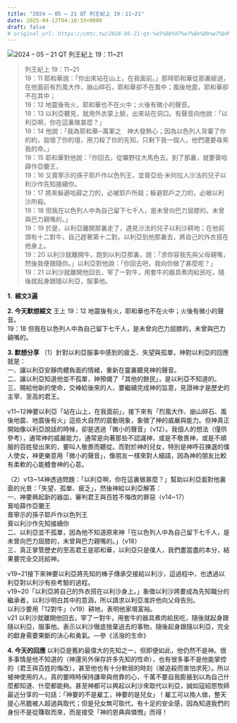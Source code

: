 ```yaml
---
title: "2024 – 05 – 21 QT 列王紀上 19：11~21"
date: 2025-04-12T04:10:33+0800
draft: false
# original_url: https://cmtc.tw/2024-05-21-qt-%e5%88%97%e7%8e%8b%e7%b4%80%e4%b8%8a-19%ef%bc%9a1121
---
```


![2024 – 05 – 21 QT 列王紀上 19：11\~21](/images/qt.jpg  "2024 – 05 – 21 QT 列王紀上 19：11\~21")

> 列王紀上 19：11\~21  
> 19：11 耶和華說：「你出來站在山上，在我面前。」那時耶和華從那裏經過，在他面前有烈風大作，崩山碎石，耶和華卻不在風中；風後地震，耶和華卻不在其中；  
> 19：12 地震後有火，耶和華也不在火中；火後有微小的聲音。  
> 19：13 以利亞聽見，就用外衣蒙上臉，出來站在洞口。有聲音向他說：「以利亞啊，你在這裏做甚麼？」  
> 19：14 他說：「我為耶和華─萬軍之　神大發熱心；因為以色列人背棄了你的約，毀壞了你的壇，用刀殺了你的先知，只剩下我一個人，他們還要尋索我的命。」  
> 19：15 耶和華對他說：「你回去，從曠野往大馬色去。到了那裏，就要膏哈薛作亞蘭王，  
> 19：16 又膏寧示的孫子耶戶作以色列王，並膏亞伯‧米何拉人沙法的兒子以利沙作先知接續你。  
> 19：17 將來躲避哈薛之刀的，必被耶戶所殺；躲避耶戶之刀的，必被以利沙所殺。  
> 19：18 但我在以色列人中為自己留下七千人，是未曾向巴力屈膝的，未曾與巴力親嘴的。」  
> 19：19 於是，以利亞離開那裏走了，遇見沙法的兒子以利沙耕地；在他前頭有十二對牛，自己趕著第十二對。以利亞到他那裏去，將自己的外衣搭在他身上。  
> 19：20 以利沙就離開牛，跑到以利亞那裏，說：「求你容我先與父母親嘴，然後我便跟隨你。」以利亞對他說：「你回去吧，我向你做了甚麼呢？」  
> 19：21 以利沙就離開他回去，宰了一對牛，用套牛的器具煮肉給民吃，隨後就起身跟隨以利亞，服事他。

**1.  經文3遍**

**2. 今天默想經文**
王上 19：12 地震後有火，耶和華也不在火中；火後有微小的聲音。  
19：18 但我在以色列人中為自己留下七千人，是未曾向巴力屈膝的，未曾與巴力親嘴的。

**3. 默想分享**
（1）針對以利亞服事中感到的疲乏、失望與孤單，神對以利亞的回應就是：  
一、讓以利亞安靜肉體負面的情緒，重新在靈裏聽見神的聲音。  
二、讓以利亞知道他並不孤單，神預備了「其他的餘民」，是以利亞不知道的。  
三、賜給他新的使命，交棒給後來的人，要繼續完成神的旨意，見證神才是歷史的主宰、至高的君王。

v11\~12神要以利亞「站在山上，在我面前」，接下來有「烈風大作、崩山碎石、風後地震、地震後有火」這些大自然的震動現象，象徵了神的威嚴與能力。但神真正開始像以利亞說話的時候，卻是透過「微小的聲音」（v12）。我個人的想法（僅供參考），通常神的威嚴能力，通常是向著那些不認識神，或是不敬畏神，或是不順服的百姓發出來的，要叫人敬畏而聽從。而對於神的兒女，特別是神呼召揀選的僕人使女，神更樂意用「微小的聲音」，像朋友一樣來對人細語，因為神的朋友比較有柔軟的心能體會神的心意。

（2）v13\~14神透過問題：「以利亞啊，你在這裏做甚麼？」幫助以利亞面對他裏面的光景：「失望、孤單、疲乏」，然後神給以利亞解答：  
一、神要興起新的器皿，審判君王與百姓不悔改的罪惡（v14\~17）  
膏哈薛作亞蘭王  
膏寧示的孫子耶戶作以色列王  
膏以利沙作先知接續你  
二、以利亞並不孤單，因為他不知道原來神「在以色列人中為自己留下七千人，是未曾向巴力屈膝的，未曾與巴力親嘴的。」（v18）  
三、真正掌管歷史的至高君王是耶和華，以利亞只是僕人，我們盡當盡的本分，結果要完全交託給神。

v19\~21接下來神要以利亞將先知的棒子傳承交接給以利沙，這過程中，也透過以利亞對以利沙有些考驗的過程。  
v19\~20「以利亞將自己的外衣搭在以利沙身上。」象徵以利沙將要成為先知職分的繼承者，以利沙明白其中的意涵，所以請求以利亞准許他向父母告別。  
以利沙要用「12對牛」（v19）耕地，表明他家境富裕。  
v21 以利沙就離開他回去，宰了一對牛，用套牛的器具煮肉給民吃，隨後就起身跟隨以利亞，服事他。表示以利沙徹底捨棄過去的事物，隨後起身跟隨以利亞，完全的獻身需要果斷的決心和勇氣。—參《活潑的生命》

**4. 今天的回應**
以利亞是舊約最偉大的先知之一，但即便如此，他仍然不是神。很多事情是他不知道的（神還另外保存許多先知的性命），也有很多事不是他能掌控的（君王與百姓的悔改），甚至他也有十分軟弱的時刻（被追殺而害怕求死）。所以被神使用的人，真的要時時保持謙卑與倚靠的心，千萬不要自我膨脹到以為自己什麼都知道、什麼都能夠。甚至神都可以興起以利沙來取代以利亞，誠如寇紹恩牧師最近分享的一句話：「神要的不是雇工，神要的是兒女」！雇工可以換人做，整天提心吊膽被人超過與取代；但是兒女無可取代，有十足的安全感，因為知道我們的身份不是從賺取而來，而是接受「神的恩典與憐憫」而得！
